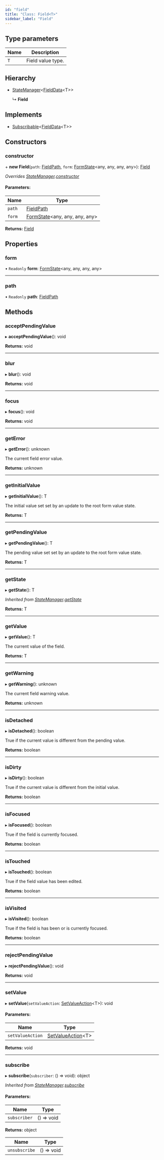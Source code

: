 ```yaml
---
id: "field"
title: "Class: Field<T>"
sidebar_label: "Field"
---
```


## Type parameters

Name | Description |
------ | ------ |
`T` | Field value type.  |

## Hierarchy

* [StateManager](statemanager.md)&#60;[FieldData](../interfaces/fielddata.md)&#60;T>>

  ↳ **Field**

## Implements

* [Subscribable](../interfaces/subscribable.md)&#60;[FieldData](../interfaces/fielddata.md)&#60;T>>

## Constructors

### constructor

\+ **new Field**(`path`: [FieldPath](../types/fieldpath.md), `form`: [FormState](formstate.md)&#60;any, any, any, any>): [Field](field.md)

*Overrides [StateManager](statemanager.md).[constructor](statemanager.md#constructor)*

#### Parameters:

Name | Type |
------ | ------ |
`path` | [FieldPath](../types/fieldpath.md) |
`form` | [FormState](formstate.md)&#60;any, any, any, any> |

**Returns:** [Field](field.md)

## Properties

### form

• `Readonly` **form**: [FormState](formstate.md)&#60;any, any, any, any>

___

### path

• `Readonly` **path**: [FieldPath](../types/fieldpath.md)

## Methods

### acceptPendingValue

▸ **acceptPendingValue**(): void

**Returns:** void

___

### blur

▸ **blur**(): void

**Returns:** void

___

### focus

▸ **focus**(): void

**Returns:** void

___

### getError

▸ **getError**(): unknown

The current field error value.

**Returns:** unknown

___

### getInitialValue

▸ **getInitialValue**(): T

The initial value set set by an update to the root form value state.

**Returns:** T

___

### getPendingValue

▸ **getPendingValue**(): T

The pending value set set by an update to the root form value state.

**Returns:** T

___

### getState

▸ **getState**(): T

*Inherited from [StateManager](statemanager.md).[getState](statemanager.md#getstate)*

**Returns:** T

___

### getValue

▸ **getValue**(): T

The current value of the field.

**Returns:** T

___

### getWarning

▸ **getWarning**(): unknown

The current field warning value.

**Returns:** unknown

___

### isDetached

▸ **isDetached**(): boolean

True if the current value is different from the pending value.

**Returns:** boolean

___

### isDirty

▸ **isDirty**(): boolean

True if the current value is different from the initial value.

**Returns:** boolean

___

### isFocused

▸ **isFocused**(): boolean

True if the field is currently focused.

**Returns:** boolean

___

### isTouched

▸ **isTouched**(): boolean

True if the field value has been edited.

**Returns:** boolean

___

### isVisited

▸ **isVisited**(): boolean

True if the field is has been or is currently focused.

**Returns:** boolean

___

### rejectPendingValue

▸ **rejectPendingValue**(): void

**Returns:** void

___

### setValue

▸ **setValue**(`setValueAction`: [SetValueAction](../types/setvalueaction.md)&#60;T>): void

#### Parameters:

Name | Type |
------ | ------ |
`setValueAction` | [SetValueAction](../types/setvalueaction.md)&#60;T> |

**Returns:** void

___

### subscribe

▸ **subscribe**(`subscriber`: () => void): object

*Inherited from [StateManager](statemanager.md).[subscribe](statemanager.md#subscribe)*

#### Parameters:

Name | Type |
------ | ------ |
`subscriber` | () => void |

**Returns:** object

Name | Type |
------ | ------ |
`unsubscribe` | () => void |
